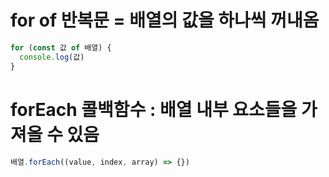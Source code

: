 # for of 반복문 = 배열의 값을 하나씩 꺼내옴

```js
for (const 값 of 배열) {
  console.log(값)
}
```

# forEach 콜백함수 : 배열 내부 요소들을 가져올 수 있음

```js
배열.forEach((value, index, array) => {})
```
